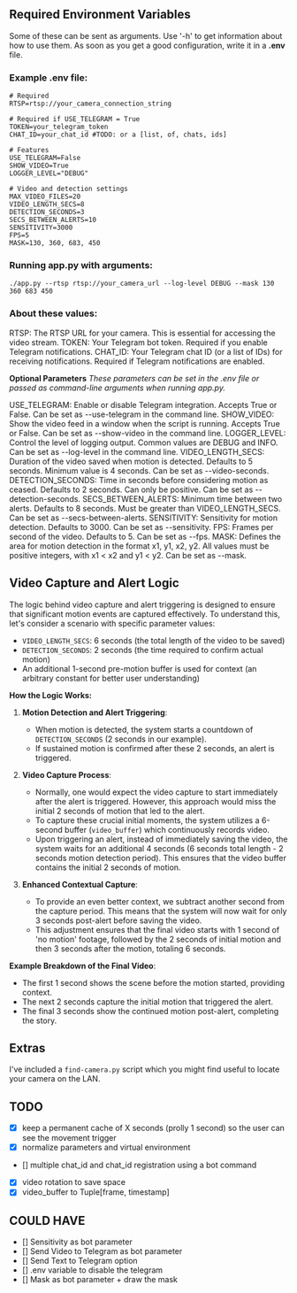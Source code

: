 ## Required Environment Variables
Some of these can be sent as arguments. Use '-h' to get information about how to use them. As soon as you get a good configuration, write it in a **.env** file. 

### Example .env file:

```
# Required
RTSP=rtsp://your_camera_connection_string

# Required if USE_TELEGRAM = True
TOKEN=your_telegram_token
CHAT_ID=your_chat_id #TODO: or a [list, of, chats, ids]

# Features
USE_TELEGRAM=False
SHOW_VIDEO=True
LOGGER_LEVEL="DEBUG"

# Video and detection settings
MAX_VIDEO_FILES=20
VIDEO_LENGTH_SECS=8
DETECTION_SECONDS=3
SECS_BETWEEN_ALERTS=10
SENSITIVITY=3000
FPS=5
MASK=130, 360, 683, 450

```

### Running app.py with arguments:
```
./app.py --rtsp rtsp://your_camera_url --log-level DEBUG --mask 130 360 683 450

```

### About these values:
RTSP: The RTSP URL for your camera. This is essential for accessing the video stream.
TOKEN: Your Telegram bot token. Required if you enable Telegram notifications.
CHAT_ID: Your Telegram chat ID (or a list of IDs) for receiving notifications. Required if Telegram notifications are enabled.

**Optional Parameters**
*These parameters can be set in the .env file or passed as command-line arguments when running app.py.*

USE_TELEGRAM: Enable or disable Telegram integration. Accepts True or False. Can be set as --use-telegram in the command line.
SHOW_VIDEO: Show the video feed in a window when the script is running. Accepts True or False. Can be set as --show-video in the command line.
LOGGER_LEVEL: Control the level of logging output. Common values are DEBUG and INFO. Can be set as --log-level in the command line.
VIDEO_LENGTH_SECS: Duration of the video saved when motion is detected. Defaults to 5 seconds. Minimum value is 4 seconds. Can be set as --video-seconds.
DETECTION_SECONDS: Time in seconds before considering motion as ceased. Defaults to 2 seconds. Can only be positive. Can be set as --detection-seconds.
SECS_BETWEEN_ALERTS: Minimum time between two alerts. Defaults to 8 seconds. Must be greater than VIDEO_LENGTH_SECS. Can be set as --secs-between-alerts.
SENSITIVITY: Sensitivity for motion detection. Defaults to 3000. Can be set as --sensitivity.
FPS: Frames per second of the video. Defaults to 5. Can be set as --fps.
MASK: Defines the area for motion detection in the format x1, y1, x2, y2. All values must be positive integers, with x1 < x2 and y1 < y2. Can be set as --mask.


## Video Capture and Alert Logic 

The logic behind video capture and alert triggering is designed to ensure that significant motion events are captured effectively. To understand this, let's consider a scenario with specific parameter values:

- `VIDEO_LENGTH_SECS`: 6 seconds (the total length of the video to be saved)
- `DETECTION_SECONDS`: 2 seconds (the time required to confirm actual motion)
- An additional 1-second pre-motion buffer is used for context (an arbitrary constant for better user understanding)

**How the Logic Works:**
1. **Motion Detection and Alert Triggering**:
   - When motion is detected, the system starts a countdown of `DETECTION_SECONDS` (2 seconds in our example).
   - If sustained motion is confirmed after these 2 seconds, an alert is triggered.

2. **Video Capture Process**:
   - Normally, one would expect the video capture to start immediately after the alert is triggered. However, this approach would miss the initial 2 seconds of motion that led to the alert.
   - To capture these crucial initial moments, the system utilizes a 6-second buffer (`video_buffer`) which continuously records video.
   - Upon triggering an alert, instead of immediately saving the video, the system waits for an additional 4 seconds (6 seconds total length - 2 seconds motion detection period). This ensures that the video buffer contains the initial 2 seconds of motion.

3. **Enhanced Contextual Capture**:
   - To provide an even better context, we subtract another second from the capture period. This means that the system will now wait for only 3 seconds post-alert before saving the video.
   - This adjustment ensures that the final video starts with 1 second of 'no motion' footage, followed by the 2 seconds of initial motion and then 3 seconds after the motion, totaling 6 seconds. 

**Example Breakdown of the Final Video**:
- The first 1 second shows the scene before the motion started, providing context.
- The next 2 seconds capture the initial motion that triggered the alert.
- The final 3 seconds show the continued motion post-alert, completing the story.


## Extras
I've included a `find-camera.py` script which you might find useful to locate your camera on the LAN.


## TODO
- [x] keep a permanent cache of X seconds (prolly 1 second) so the user can see the movement trigger
- [x] normalize parameters and virtual environment
- [] multiple chat_id and chat_id registration using a bot command
- [x] video rotation to save space
- [x] video_buffer to Tuple[frame, timestamp]

## COULD HAVE
- [] Sensitivity as bot parameter
- [] Send Video to Telegram as bot parameter
- [] Send Text to Telegram option
- [] .env variable to disable the telegram
- [] Mask as bot parameter + draw the mask


